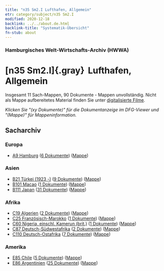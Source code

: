 ```yaml
---
title: "n35 Sm2.I Lufthafen, Allgemein"
etr: category/subject/n35 Sm2.I
modified: 2020-12-18
backlink: ../../about.de.html
backlink-title: "Systematik-Übersicht"
fn-stub: about
---
```


### Hamburgisches Welt-Wirtschafts-Archiv (HWWA)
# [n35 Sm2.I]{.gray}&#8201; Lufthafen, Allgemein&#160; 




Insgesamt 11 Sach-Mappen, 90 Dokumente - Mappen unvollständig.
Nicht als Mappe aufbereitetes Material finden Sie unter [digitalisierte Filme](/film/h1_sh).

_Klicken Sie "(xy Dokumente)" für die Dokumentanzeige im DFG-Viewer und "(Mappe)" für Mappeninformation._

## Sacharchiv




### Europa

- [A9 Hamburg](../../../geo/about.de.html#A9) (<a href="https://dfg-viewer.de/show/?tx_dlf[id]=https://pm20.zbw.eu/mets/sh/1409xx/140905/1456xx/145683/public.mets.de.xml" target="_blank">6 Dokumente</a>) ([Mappe](http://purl.org/pressemappe20/folder/sh/140905,145683))

### Asien

- [B21 Türkei (1923 -)](../../../geo/about.de.html#B21) (<a href="https://dfg-viewer.de/show/?tx_dlf[id]=https://pm20.zbw.eu/mets/sh/1411xx/141111/1456xx/145683/public.mets.de.xml" target="_blank">9 Dokumente</a>) ([Mappe](http://purl.org/pressemappe20/folder/sh/141111,145683))
- [B101 Macao](../../../geo/about.de.html#B101) (<a href="https://dfg-viewer.de/show/?tx_dlf[id]=https://pm20.zbw.eu/mets/sh/1412xx/141267/1456xx/145683/public.mets.de.xml" target="_blank">1 Dokumente</a>) ([Mappe](http://purl.org/pressemappe20/folder/sh/141267,145683))
- [B111 Japan](../../../geo/about.de.html#B111) (<a href="https://dfg-viewer.de/show/?tx_dlf[id]=https://pm20.zbw.eu/mets/sh/1412xx/141272/1456xx/145683/public.mets.de.xml" target="_blank">31 Dokumente</a>) ([Mappe](http://purl.org/pressemappe20/folder/sh/141272,145683))

### Afrika

- [C19 Algerien](../../../geo/about.de.html#C19) (<a href="https://dfg-viewer.de/show/?tx_dlf[id]=https://pm20.zbw.eu/mets/sh/1413xx/141354/1456xx/145683/public.mets.de.xml" target="_blank">2 Dokumente</a>) ([Mappe](http://purl.org/pressemappe20/folder/sh/141354,145683))
- [C25 Französisch-Marokko](../../../geo/about.de.html#C25) (<a href="https://dfg-viewer.de/show/?tx_dlf[id]=https://pm20.zbw.eu/mets/sh/1413xx/141358/1456xx/145683/public.mets.de.xml" target="_blank">1 Dokumente</a>) ([Mappe](http://purl.org/pressemappe20/folder/sh/141358,145683))
- [C60 Nigeria, einschl. Kamerun (brit.)](../../../geo/about.de.html#C60) (<a href="https://dfg-viewer.de/show/?tx_dlf[id]=https://pm20.zbw.eu/mets/sh/1414xx/141409/1456xx/145683/public.mets.de.xml" target="_blank">1 Dokumente</a>) ([Mappe](http://purl.org/pressemappe20/folder/sh/141409,145683))
- [C87 Deutsch-Südwestafrika](../../../geo/about.de.html#C87) (<a href="https://dfg-viewer.de/show/?tx_dlf[id]=https://pm20.zbw.eu/mets/sh/1414xx/141450/1456xx/145683/public.mets.de.xml" target="_blank">2 Dokumente</a>) ([Mappe](http://purl.org/pressemappe20/folder/sh/141450,145683))
- [C110 Deutsch-Ostafrika](../../../geo/about.de.html#C110) (<a href="https://dfg-viewer.de/show/?tx_dlf[id]=https://pm20.zbw.eu/mets/sh/1414xx/141471/1456xx/145683/public.mets.de.xml" target="_blank">7 Dokumente</a>) ([Mappe](http://purl.org/pressemappe20/folder/sh/141471,145683))

### Amerika

- [E85 Chile](../../../geo/about.de.html#E85) (<a href="https://dfg-viewer.de/show/?tx_dlf[id]=https://pm20.zbw.eu/mets/sh/1416xx/141691/1456xx/145683/public.mets.de.xml" target="_blank">5 Dokumente</a>) ([Mappe](http://purl.org/pressemappe20/folder/sh/141691,145683))
- [E86 Argentinien](../../../geo/about.de.html#E86) (<a href="https://dfg-viewer.de/show/?tx_dlf[id]=https://pm20.zbw.eu/mets/sh/1416xx/141692/1456xx/145683/public.mets.de.xml" target="_blank">25 Dokumente</a>) ([Mappe](http://purl.org/pressemappe20/folder/sh/141692,145683))


